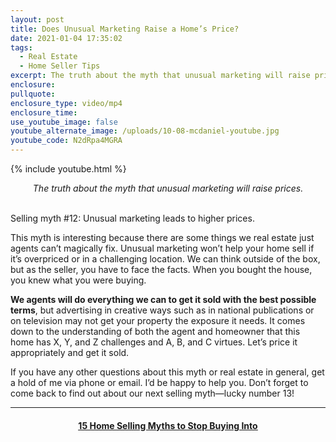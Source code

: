 ```yaml
---
layout: post
title: Does Unusual Marketing Raise a Home’s Price?
date: 2021-01-04 17:35:02
tags:
  - Real Estate
  - Home Seller Tips
excerpt: The truth about the myth that unusual marketing will raise prices.
enclosure:
pullquote:
enclosure_type: video/mp4
enclosure_time:
use_youtube_image: false
youtube_alternate_image: /uploads/10-08-mcdaniel-youtube.jpg
youtube_code: N2dRpa4MGRA
---
```


{% include youtube.html %}

<center><em>The truth about the myth that unusual marketing will raise prices.</em></center>

<br>Selling myth \#12: Unusual marketing leads to higher prices.

This myth is interesting because there are some things we real estate just agents can’t magically fix. Unusual marketing won’t help your home sell if it’s overpriced or in a challenging location. We can think outside of the box, but as the seller, you have to face the facts. When you bought the house, you knew what you were buying.

**We agents will do everything we can to get it sold with the best possible terms**, but advertising in creative ways such as in national publications or on television may not get your property the exposure it needs. It comes down to the understanding of both the agent and homeowner that this home has X, Y, and Z challenges and A, B, and C virtues. Let’s price it appropriately and get it sold.

If you have any other questions about this myth or real estate in general, get a hold of me via phone or email. I’d be happy to help you. Don’t forget to come back to find out about our next selling myth—lucky number 13!

---

<center><h4><u><strong><a target="_blank" href="https://www.youtube.com/playlist?list=PL4Ay_MVLm6QGE37Lr8a94OqNrVBj-zDIw">15 Home Selling Myths to Stop Buying Into</a></strong></u></h4></center>

